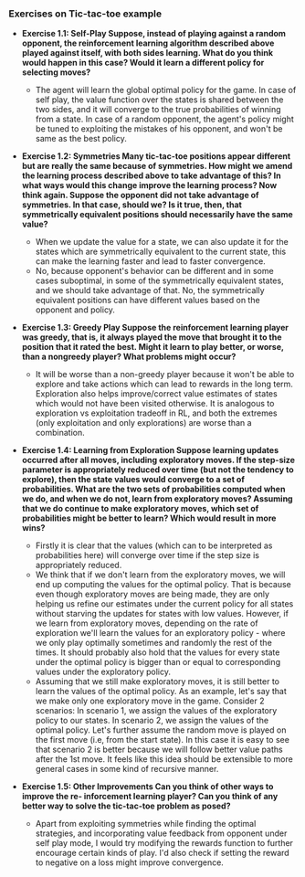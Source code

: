 ### Exercises on Tic-tac-toe example

- **Exercise 1.1: Self-Play Suppose, instead of playing against a random opponent, the
reinforcement learning algorithm described above played against itself, with both sides
learning. What do you think would happen in this case? Would it learn a different policy
for selecting moves?**
    - The agent will learn the global optimal policy for the game. In case of self play,
    the value function over the states is shared between the two sides, and
    it will converge to the true probabilities of winning from a state.
    In case of a random opponent, the agent's policy might be tuned to exploiting the mistakes
    of his opponent, and won't be same as the best policy.

- **Exercise 1.2: Symmetries Many tic-tac-toe positions appear different but are really
the same because of symmetries. How might we amend the learning process described
above to take advantage of this? In what ways would this change improve the learning
process? Now think again. Suppose the opponent did not take advantage of symmetries.
In that case, should we? Is it true, then, that symmetrically equivalent positions should
necessarily have the same value?**
    - When we update the value for a state, we can also update it for the states which are symmetrically
    equivalent to the current state, this can make the learning faster and lead to faster convergence.
    - No, because opponent's behavior can be different and in some cases suboptimal, in some of the
    symmetrically equivalent states, and we should take advantage of that. No, the symmetrically
    equivalent positions can have different values based on the opponent and policy.

- **Exercise 1.3: Greedy Play Suppose the reinforcement learning player was greedy, that
is, it always played the move that brought it to the position that it rated the best. Might
it learn to play better, or worse, than a nongreedy player? What problems might occur?**
    - It will be worse than a non-greedy player because it won't be able to explore and take
    actions which can lead to rewards in the long term. Exploration also helps improve/correct 
    value estimates of states which would not have been visited otherwise. It is analogous to exploration vs
    exploitation tradeoff in RL, and both the extremes (only exploitation and only explorations)
    are worse than a combination.

- **Exercise 1.4: Learning from Exploration Suppose learning updates occurred after all
moves, including exploratory moves. If the step-size parameter is appropriately reduced
over time (but not the tendency to explore), then the state values would converge to a
set of probabilities. What are the two sets of probabilities computed when we do, and
when we do not, learn from exploratory moves? Assuming that we do continue to make
exploratory moves, which set of probabilities might be better to learn? Which would
result in more wins?**
    - Firstly it is clear that the values (which can to be interpreted as probabilities here) will converge over time
    if the step size is appropriately reduced.
    - We think that if we don't learn from the exploratory moves, we will end up computing the values
    for the optimal policy. That is because even though exploratory moves are being made, they are only helping us
    refine our estimates under the current policy for all states without starving the updates for states
    with low values. However, if we learn from exploratory moves, depending on the rate of exploration we'll learn
    the values for an exploratory policy - where we only play optimally sometimes and randomly the rest of the times.
    It should probably also hold that the values for every state under the optimal policy is bigger than or equal to
    corresponding values under the exploratory policy. 
    - Assuming that we still make exploratory moves, it is still better to learn the values of the optimal policy.
    As an example, let's say that we make only one exploratory move in the game. Consider 2 scenarios:
    In scenario 1, we assign the values of the exploratory policy to our states. In scenario 2,
    we assign the values of the optimal policy. Let's further assume the random move is played on the first move
    (i.e, from the start state). In this case it is easy to see that scenario 2 is better because we will follow better
    value paths after the 1st move. It feels like this idea should be extensible to more general cases in some kind
    of recursive manner.
   

- **Exercise 1.5: Other Improvements Can you think of other ways to improve the re-
inforcement learning player? Can you think of any better way to solve the tic-tac-toe
problem as posed?**
    - Apart from exploiting symmetries while finding the optimal strategies, and incorporating value feedback from
    opponent under self play mode, I would try modifying the rewards function to further encourage certain kinds of play.
    I'd also check if setting the reward to negative on a loss might improve convergence.
